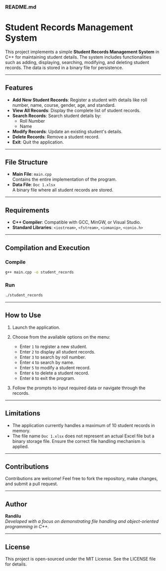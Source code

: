 ### README.md  

# Student Records Management System  

This project implements a simple **Student Records Management System** in C++ for maintaining student details. The system includes functionalities such as adding, displaying, searching, modifying, and deleting student records. The data is stored in a binary file for persistence.

---

## Features  
- **Add New Student Records**: Register a student with details like roll number, name, course, gender, age, and standard.
- **View All Records**: Display the complete list of student records.
- **Search Records**: Search student details by:
  - Roll Number
  - Name
- **Modify Records**: Update an existing student's details.
- **Delete Records**: Remove a student record.
- **Exit**: Quit the application.

---

## File Structure  
- **Main File**: `main.cpp`  
  Contains the entire implementation of the program.
- **Data File**: `Doc 1.xlsx`  
  A binary file where all student records are stored.

---

## Requirements  
- **C++ Compiler**: Compatible with GCC, MinGW, or Visual Studio.
- **Standard Libraries**: `<iostream>`, `<fstream>`, `<iomanip>`, `<conio.h>`

---

## Compilation and Execution  
### Compile  
```bash
g++ main.cpp -o student_records
```  
### Run  
```bash
./student_records
```  

---

## How to Use  
1. Launch the application.
2. Choose from the available options on the menu:
   - Enter `1` to register a new student.
   - Enter `2` to display all student records.
   - Enter `3` to search by roll number.
   - Enter `4` to search by name.
   - Enter `5` to modify a student record.
   - Enter `6` to delete a student record.
   - Enter `0` to exit the program.

3. Follow the prompts to input required data or navigate through the records.

---

## Limitations  
- The application currently handles a maximum of 10 student records in memory.
- The file name `Doc 1.xlsx` does not represent an actual Excel file but a binary storage file. Ensure the correct file handling mechanism is applied.

---

## Contributions  
Contributions are welcome! Feel free to fork the repository, make changes, and submit a pull request.  

---

## Author  
**Randilu**  
*Developed with a focus on demonstrating file handling and object-oriented programming in C++.*

---

## License  
This project is open-sourced under the MIT License. See the LICENSE file for details.
